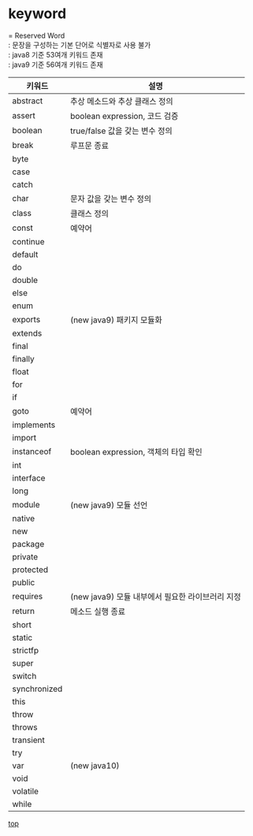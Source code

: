 # keyword
= Reserved Word  
: 문장을 구성하는 기본 단어로 식별자로 사용 불가  
: java8 기준 53여개 키워드 존재  
: java9 기준 56여개 키워드 존재  


키워드 | 설명
--- |---
abstract     | 추상 메소드와 추상 클래스 정의  
assert       | boolean expression, 코드 검증
boolean      | true/false 값을 갖는 변수 정의  
break        | 루프문 종료  
byte         |
case         |
catch        |
char         | 문자 값을 갖는 변수 정의  
class        | 클래스 정의  
const        | 예약어
continue     |
default      |
do           |
double       |
else         |
enum         |
exports      | (new java9) 패키지 모듈화   
extends      |
final        |
finally      |
float        |
for          |
if           |
goto         | 예약어
implements   |
import       |
instanceof   | boolean expression, 객체의 타입 확인  
int          |
interface    |
long         |
module       | (new java9) 모듈 선언  
native       |
new          |
package      |
private      |
protected    |
public       |
requires     | (new java9) 모듈 내부에서 필요한 라이브러리 지정
return       | 메소드 실행 종료
short        |
static       |
strictfp     |
super        |
switch       |
synchronized |
this         |
throw        |
throws       |
transient    |
try          |
var          | (new java10)
void         |
volatile     |
while        |



[top](#)
